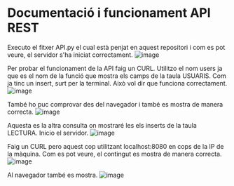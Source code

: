 Documentació i funcionament API REST
=========================================
Executo el fitxer API.py el cual està penjat en aquest repositori i com es pot veure, el servidor s'ha iniciat correctament.
![image](https://github.com/user-attachments/assets/6b483139-ede9-48ab-9563-40720b038df5)

Per probar el funcionament de la API faig un CURL. Utilitzo el nom users ja que es el nom de la funció que mostra els camps de la taula USUARIS. Com ja tinc un insert, surt per la terminal. Això vol dir que funciona correctament.
![image](https://github.com/user-attachments/assets/4d523978-501c-4401-baf3-3fdf76edc0f8)

També ho puc comprovar des del navegador i també es mostra de manera correcta.
![image](https://github.com/user-attachments/assets/25f2e146-8412-476d-ba62-cd28c6362d3b)

Aquesta es la altra consulta on mostraré les els inserts de la taula LECTURA. Inicio el servidor.
![image](https://github.com/user-attachments/assets/f5591e52-471d-40d1-9162-8c739f4e93e8)

Faig un CURL pero aquest cop utilitzant localhost:8080 en cops de la IP de la màquina. Com es pot veure, el contingut es mostra de manera correcta.
![image](https://github.com/user-attachments/assets/621d824a-0e00-4c6e-8bf5-c17c60719fbd)

Al navegador també es mostra.
![image](https://github.com/user-attachments/assets/e23c5df3-6507-4124-98e4-83654b1a9b2d)


